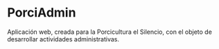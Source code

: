 # PorciAdmin
Aplicación web, creada para la Porcicultura el Silencio, con el objeto de desarrollar actividades administrativas.
